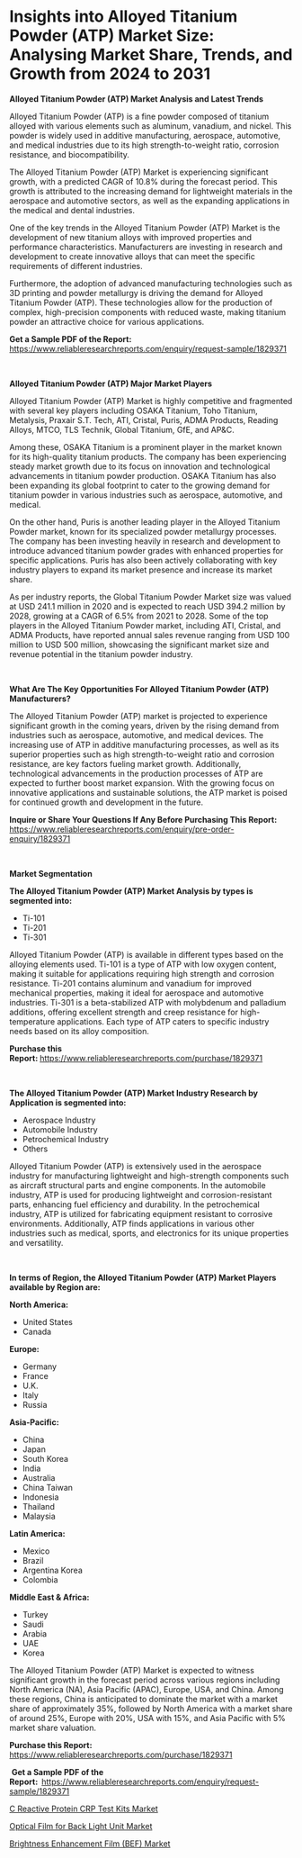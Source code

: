 <p><h1>Insights into Alloyed Titanium Powder (ATP) Market Size: Analysing Market Share, Trends, and Growth from 2024 to 2031</h1></p><p><strong>Alloyed Titanium Powder (ATP) Market Analysis and Latest Trends</strong></p>
<p><p>Alloyed Titanium Powder (ATP) is a fine powder composed of titanium alloyed with various elements such as aluminum, vanadium, and nickel. This powder is widely used in additive manufacturing, aerospace, automotive, and medical industries due to its high strength-to-weight ratio, corrosion resistance, and biocompatibility.</p><p>The Alloyed Titanium Powder (ATP) Market is experiencing significant growth, with a predicted CAGR of 10.8% during the forecast period. This growth is attributed to the increasing demand for lightweight materials in the aerospace and automotive sectors, as well as the expanding applications in the medical and dental industries.</p><p>One of the key trends in the Alloyed Titanium Powder (ATP) Market is the development of new titanium alloys with improved properties and performance characteristics. Manufacturers are investing in research and development to create innovative alloys that can meet the specific requirements of different industries.</p><p>Furthermore, the adoption of advanced manufacturing technologies such as 3D printing and powder metallurgy is driving the demand for Alloyed Titanium Powder (ATP). These technologies allow for the production of complex, high-precision components with reduced waste, making titanium powder an attractive choice for various applications.</p></p>
<p><strong>Get a Sample PDF of the Report:&nbsp;</strong> <a href="https://www.reliableresearchreports.com/enquiry/request-sample/1829371">https://www.reliableresearchreports.com/enquiry/request-sample/1829371</a></p>
<p>&nbsp;</p>
<p><strong>Alloyed Titanium Powder (ATP) Major Market Players</strong></p>
<p><p>Alloyed Titanium Powder (ATP) Market is highly competitive and fragmented with several key players including OSAKA Titanium, Toho Titanium, Metalysis, Praxair S.T. Tech, ATI, Cristal, Puris, ADMA Products, Reading Alloys, MTCO, TLS Technik, Global Titanium, GfE, and AP&C.</p><p>Among these, OSAKA Titanium is a prominent player in the market known for its high-quality titanium products. The company has been experiencing steady market growth due to its focus on innovation and technological advancements in titanium powder production. OSAKA Titanium has also been expanding its global footprint to cater to the growing demand for titanium powder in various industries such as aerospace, automotive, and medical.</p><p>On the other hand, Puris is another leading player in the Alloyed Titanium Powder market, known for its specialized powder metallurgy processes. The company has been investing heavily in research and development to introduce advanced titanium powder grades with enhanced properties for specific applications. Puris has also been actively collaborating with key industry players to expand its market presence and increase its market share.</p><p>As per industry reports, the Global Titanium Powder Market size was valued at USD 241.1 million in 2020 and is expected to reach USD 394.2 million by 2028, growing at a CAGR of 6.5% from 2021 to 2028. Some of the top players in the Alloyed Titanium Powder market, including ATI, Cristal, and ADMA Products, have reported annual sales revenue ranging from USD 100 million to USD 500 million, showcasing the significant market size and revenue potential in the titanium powder industry.</p></p>
<p>&nbsp;</p>
<p><strong>What Are The Key Opportunities For Alloyed Titanium Powder (ATP) Manufacturers?</strong></p>
<p><p>The Alloyed Titanium Powder (ATP) market is projected to experience significant growth in the coming years, driven by the rising demand from industries such as aerospace, automotive, and medical devices. The increasing use of ATP in additive manufacturing processes, as well as its superior properties such as high strength-to-weight ratio and corrosion resistance, are key factors fueling market growth. Additionally, technological advancements in the production processes of ATP are expected to further boost market expansion. With the growing focus on innovative applications and sustainable solutions, the ATP market is poised for continued growth and development in the future.</p></p>
<p><strong>Inquire or Share Your Questions If Any Before Purchasing This Report:</strong> <a href="https://www.reliableresearchreports.com/enquiry/pre-order-enquiry/1829371">https://www.reliableresearchreports.com/enquiry/pre-order-enquiry/1829371</a></p>
<p>&nbsp;</p>
<p><strong>Market Segmentation</strong></p>
<p><strong>The Alloyed Titanium Powder (ATP) Market Analysis by types is segmented into:</strong></p>
<p><ul><li>Ti-101</li><li>Ti-201</li><li>Ti-301</li></ul></p>
<p><p>Alloyed Titanium Powder (ATP) is available in different types based on the alloying elements used. Ti-101 is a type of ATP with low oxygen content, making it suitable for applications requiring high strength and corrosion resistance. Ti-201 contains aluminum and vanadium for improved mechanical properties, making it ideal for aerospace and automotive industries. Ti-301 is a beta-stabilized ATP with molybdenum and palladium additions, offering excellent strength and creep resistance for high-temperature applications. Each type of ATP caters to specific industry needs based on its alloy composition.</p></p>
<p><strong>Purchase this Report:&nbsp;</strong><a href="https://www.reliableresearchreports.com/purchase/1829371">https://www.reliableresearchreports.com/purchase/1829371</a></p>
<p>&nbsp;</p>
<p><strong>The Alloyed Titanium Powder (ATP) Market Industry Research by Application is segmented into:</strong></p>
<p><ul><li>Aerospace Industry</li><li>Automobile Industry</li><li>Petrochemical Industry</li><li>Others</li></ul></p>
<p><p>Alloyed Titanium Powder (ATP) is extensively used in the aerospace industry for manufacturing lightweight and high-strength components such as aircraft structural parts and engine components. In the automobile industry, ATP is used for producing lightweight and corrosion-resistant parts, enhancing fuel efficiency and durability. In the petrochemical industry, ATP is utilized for fabricating equipment resistant to corrosive environments. Additionally, ATP finds applications in various other industries such as medical, sports, and electronics for its unique properties and versatility.</p></p>
<p>&nbsp;</p>
<p><strong>In terms of Region, the Alloyed Titanium Powder (ATP) Market Players available by Region are:</strong></p>
<p>
    <p> <strong> North America: </strong>
        <ul>
            <li>United States</li>
            <li>Canada</li>
        </ul>
        </p> 
    <p> <strong> Europe: </strong>
        <ul>
            <li>Germany</li>
            <li>France</li>
            <li>U.K.</li>
            <li>Italy</li>
            <li>Russia</li>
        </ul>
        </p> 
    <p> <strong> Asia-Pacific: </strong>
        <ul>
            <li>China</li>
            <li>Japan</li>
            <li>South Korea</li>
            <li>India</li>
            <li>Australia</li>
            <li>China Taiwan</li>
            <li>Indonesia</li>
            <li>Thailand</li>
            <li>Malaysia</li>
        </ul>
        </p> 
    <p> <strong> Latin America: </strong>
        <ul>
            <li>Mexico</li>
            <li>Brazil</li>
            <li>Argentina Korea</li>
            <li>Colombia</li>
        </ul>
        </p> 
    <p> <strong> Middle East & Africa: </strong>
        <ul>
            <li>Turkey</li>
            <li>Saudi</li>
            <li>Arabia</li>
            <li>UAE</li>
            <li>Korea</li>
        </ul>
    </p>
    </p>
<p><p>The Alloyed Titanium Powder (ATP) Market is expected to witness significant growth in the forecast period across various regions including North America (NA), Asia Pacific (APAC), Europe, USA, and China. Among these regions, China is anticipated to dominate the market with a market share of approximately 35%, followed by North America with a market share of around 25%, Europe with 20%, USA with 15%, and Asia Pacific with 5% market share valuation.</p></p>
<p><strong>Purchase this Report: </strong><a href="https://www.reliableresearchreports.com/purchase/1829371">https://www.reliableresearchreports.com/purchase/1829371</a></p>
<p>&nbsp;<strong>Get a Sample PDF of the Report:&nbsp;&nbsp;</strong><a href="https://www.reliableresearchreports.com/enquiry/request-sample/1829371">https://www.reliableresearchreports.com/enquiry/request-sample/1829371</a></p>
<p><strong></strong></p>
<p><p><a href="https://full-wildebeest-80b.notion.site/C-Reactive-Protein-CRP-Test-Kits-Market-Provides-Detailed-Segmentation-of-this-Market-based-on-Type--3380082408b14ff388ef76b5a5edc820">C Reactive Protein CRP Test Kits Market</a></p><p><a href="https://github.com/myacatherineblakecaczo9vcsw/Market-Research-Report-List-1/blob/main/optical-film-for-back-light-unit-market.md">Optical Film for Back Light Unit Market</a></p><p><a href="https://github.com/okotobwrhuteie/Market-Research-Report-List-1/blob/main/brightness-enhancement-film-bef-market.md">Brightness Enhancement Film (BEF) Market</a></p></p>